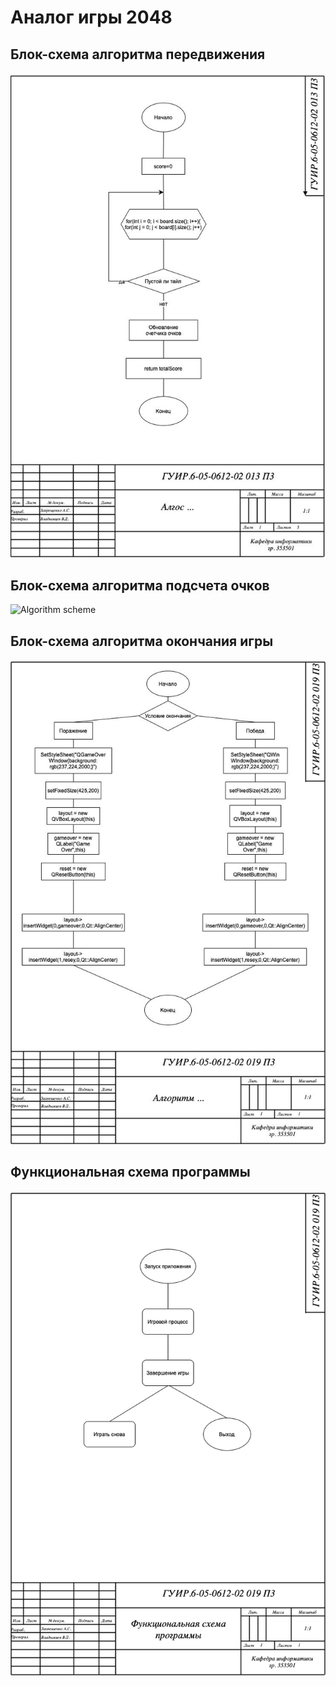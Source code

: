 # Аналог игры 2048

## Блок-схема алгоритма передвижения

![Algorithm scheme](schemes/b1.jpg)

## Блок-схема алгоритма подсчета очков

![Algorithm scheme](0schemes/b2.jpg)

## Блок-схема алгоритма окончания игры

![Algorithm scheme](schemes/b3.jpg)

## Функциональная схема программы

![Algorithm scheme](schemes/Ф.drawio.png)

